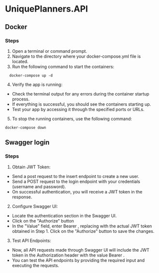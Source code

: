 # UniquePlanners.API
## Docker
### Steps
1. Open a terminal or command prompt.
2. Navigate to the directory where your docker-compose.yml file is located.
3. Run the following command to start the containers:
```
  docker-compose up -d
```
4. Verify the app is running:
- Check the terminal output for any errors during the container startup process.
- If everything is successful, you should see the containers starting up.
- Test your app by accessing it through the specified ports or URLs.
5. To stop the running containers, use the following command:
```
docker-compose down
```

## Swagger login
### Steps
1. Obtain JWT Token:
- Send a post request to the insert endpoint to create a new user.
- Send a POST request to the login endpoint with your credentials (username and password). 
- On successful authentication, you will receive a JWT token in the response.
2. Configure Swagger UI:
- Locate the authentication section in the Swagger UI.
- Click on the "Authorize" button
- In the "Value" field, enter Bearer <JWT Token>, replacing <JWT Token> with the actual JWT token obtained in Step 1.
  Click on the "Authorize" button to save the changes.
3. Test API Endpoints:
- Now, all API requests made through Swagger UI will include the JWT token in the Authorization header with the value Bearer <JWT Token>.
- You can test the API endpoints by providing the required input and executing the requests.
